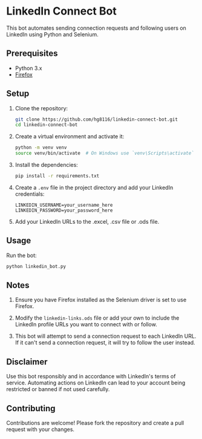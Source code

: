 # LinkedIn Connect Bot

This bot automates sending connection requests and following users on LinkedIn using Python and Selenium.

## Prerequisites

- Python 3.x
- [Firefox](https://www.mozilla.org/en-US/firefox/new/)

## Setup

1. Clone the repository:

   ```sh
   git clone https://github.com/hg8116/linkedin-connect-bot.git
   cd linkedin-connect-bot
   ```

2. Create a virtual environment and activate it:

   ```sh
   python -m venv venv
   source venv/bin/activate  # On Windows use `venv\Scripts\activate`
   ```

3. Install the dependencies:

   ```sh
   pip install -r requirements.txt
   ```

4. Create a `.env` file in the project directory and add your LinkedIn credentials:

   ```env
   LINKEDIN_USERNAME=your_username_here
   LINKEDIN_PASSWORD=your_password_here
   ```

5. Add your LinkedIn URLs to the .excel, .csv file or .ods file.

## Usage

Run the bot:

```sh
python linkedin_bot.py
```

## Notes

1. Ensure you have Firefox installed as the Selenium driver is set to use Firefox.

2. Modify the `linkedin-links.ods` file or add your own to include the LinkedIn profile URLs you want to connect with or follow.

3. This bot will attempt to send a connection request to each LinkedIn URL. If it can't send a connection request, it will try to follow the user instead.

## Disclaimer

Use this bot responsibly and in accordance with LinkedIn's terms of service. Automating actions on LinkedIn can lead to your account being restricted or banned if not used carefully.

## Contributing

Contributions are welcome! Please fork the repository and create a pull request with your changes.
